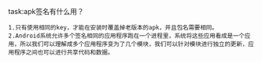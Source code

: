 task:apk签名有什么用？

    1.只有使用相同的key，才能在安装时覆盖掉老版本的apk，并且包名需要相同。
    2.Android系统允许多个签名相同的应用程序跑在一个进程里，系统将这些应用看成是一个应用，所以我们可以理解成多个应用程序变为了几个模块，我们可以针对模块进行独立的更新，应用程序之间也可以进行共享代码和数据。
    